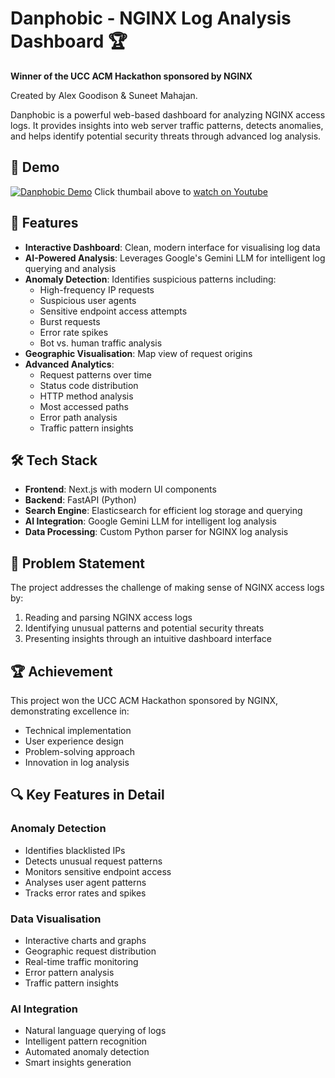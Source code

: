 # Danphobic - NGINX Log Analysis Dashboard 🏆

**Winner of the UCC ACM Hackathon sponsored by NGINX**

Created by Alex Goodison & Suneet Mahajan.

Danphobic is a powerful web-based dashboard for analyzing NGINX access logs. It provides insights into web server traffic patterns, detects anomalies, and helps identify potential security threats through advanced log analysis.

## 🎥 Demo

[![Danphobic Demo](https://img.youtube.com/vi/aNV8Q0hqLG8/maxresdefault.jpg)](https://www.youtube.com/watch?v=aNV8Q0hqLG8)
Click thumbail above to [watch on Youtube](https://www.youtube.com/watch?v=aNV8Q0hqLG)

## 🚀 Features

- **Interactive Dashboard**: Clean, modern interface for visualising log data
- **AI-Powered Analysis**: Leverages Google's Gemini LLM for intelligent log querying and analysis
- **Anomaly Detection**: Identifies suspicious patterns including:
  - High-frequency IP requests
  - Suspicious user agents
  - Sensitive endpoint access attempts
  - Burst requests
  - Error rate spikes
  - Bot vs. human traffic analysis
- **Geographic Visualisation**: Map view of request origins
- **Advanced Analytics**:
  - Request patterns over time
  - Status code distribution
  - HTTP method analysis
  - Most accessed paths
  - Error path analysis
  - Traffic pattern insights

## 🛠️ Tech Stack

- **Frontend**: Next.js with modern UI components
- **Backend**: FastAPI (Python)
- **Search Engine**: Elasticsearch for efficient log storage and querying
- **AI Integration**: Google Gemini LLM for intelligent log analysis
- **Data Processing**: Custom Python parser for NGINX log analysis

## 🎯 Problem Statement

The project addresses the challenge of making sense of NGINX access logs by:

1. Reading and parsing NGINX access logs
2. Identifying unusual patterns and potential security threats
3. Presenting insights through an intuitive dashboard interface

## 🏆 Achievement

This project won the UCC ACM Hackathon sponsored by NGINX, demonstrating excellence in:

- Technical implementation
- User experience design
- Problem-solving approach
- Innovation in log analysis

## 🔍 Key Features in Detail

### Anomaly Detection

- Identifies blacklisted IPs
- Detects unusual request patterns
- Monitors sensitive endpoint access
- Analyses user agent patterns
- Tracks error rates and spikes

### Data Visualisation

- Interactive charts and graphs
- Geographic request distribution
- Real-time traffic monitoring
- Error pattern analysis
- Traffic pattern insights

### AI Integration

- Natural language querying of logs
- Intelligent pattern recognition
- Automated anomaly detection
- Smart insights generation
